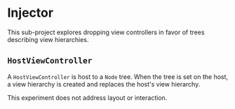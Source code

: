 # Injector

This sub-project explores dropping view controllers in favor of trees describing view hierarchies.

## `HostViewController`

A `HostViewController` is host to a `Node` tree. When the tree is set on the host, a view hierarchy is
created and replaces the host's view hierarchy.

This experiment does not address layout or interaction.